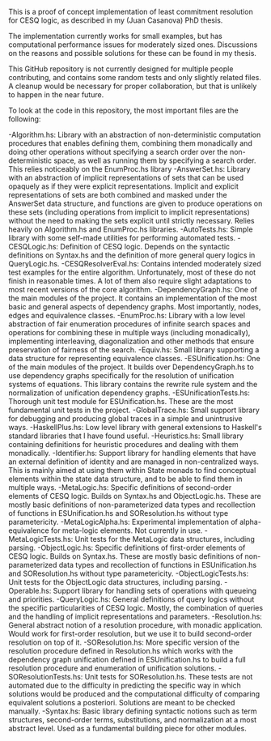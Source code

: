 This is a proof of concept implementation of least commitment resolution for CESQ logic, as described in my (Juan Casanova) PhD thesis.

The implementation currently works for small examples, but has computational performance issues for moderately sized ones. Discussions on the reasons and possible solutions for these can be found in my thesis.

This GitHub repository is not currently designed for multiple people contributing, and contains some random tests and only slightly related files. A cleanup would be necessary for proper collaboration, but that is unlikely to happen in the near future.

To look at the code in this repository, the most important files are the following:

-Algorithm.hs: Library with an abstraction of non-deterministic computation procedures that enables defining them, combining them monadically and doing other operations without specifying a search order over the non-deterministic space, as well as running them by specifying a search order. This relies noticeably on the EnumProc.hs library
-AnswerSet.hs: Library with an abstraction of implicit representations of sets that can be used opaquely as if they were explicit representations. Implicit and explicit representations of sets are both combined and masked under the AnswerSet data structure, and functions are given to produce operations on these sets (including operations from implicit to implicit representations) without the need to making the sets explicit until strictly necessary. Relies heavily on Algorithm.hs and EnumProc.hs libraries.
-AutoTests.hs: Simple library with some self-made utilities for performing automated tests.
-CESQLogic.hs: Definition of CESQ logic. Depends on the syntactic definitions on Syntax.hs and the definition of more general query logics in QueryLogic.hs.
-CESQResolverEval.hs: Contains intended moderately sized test examples for the entire algorithm. Unfortunately, most of these do not finish in reasonable times. A lot of them also require slight adaptations to most recent versions of the core algorithm.
-DependencyGraph.hs: One of the main modules of the project. It contains an implementation of the most basic and general aspects of dependency graphs. Most importantly, nodes, edges and equivalence classes.
-EnumProc.hs: Library with a low level abstraction of fair enumeration procedures of infinite search spaces and operations for combining these in multiple ways (including monadically), implementing interleaving, diagonalization and other methods that ensure preservation of fairness of the search.
-Equiv.hs: Small library supporting a data structure for representing equivalence classes.
-ESUnification.hs: One of the main modules of the project. It builds over DependencyGraph.hs to use dependency graphs specifically for the resolution of unification systems of equations. This library contains the rewrite rule system and the normalization of unification dependency graphs.
-ESUnificationTests.hs: Thorough unit test module for ESUnification.hs. These are the most fundamental unit tests in the project.
-GlobalTrace.hs: Small support library for debugging and producing global traces in a simple and unintrusive ways.
-HaskellPlus.hs: Low level library with general extensions to Haskell's standard libraries that I have found useful.
-Heuristics.hs: Small library containing definitions for heuristic procedures and dealing with them monadically.
-Identifier.hs: Support library for handling elements that have an external definition of identity and are managed in non-centralized ways. This is mainly aimed at using them within State monads to find conceptual elements within the state data structure, and to be able to find them in multiple ways.
-MetaLogic.hs: Specific definitions of second-order elements of CESQ logic. Builds on Syntax.hs and ObjectLogic.hs. These are mostly basic definitions of non-parameterized data types and recollection of functions in ESUnification.hs and SOResolution.hs without type parametericity.
-MetaLogicAlpha.hs: Experimental implementation of alpha-equivalence for meta-logic elements. Not currently in use.
-MetaLogicTests.hs: Unit tests for the MetaLogic data structures, including parsing.
-ObjectLogic.hs: Specific definitions of first-order elements of CESQ logic. Builds on Syntax.hs. These are mostly basic definitions of non-parameterized data types and recollection of functions in ESUnification.hs and SOResolution.hs without type parametericity.
-ObjectLogicTests.hs: Unit tests for the ObjectLogic data structures, including parsing.
-Operable.hs: Support library for handling sets of operations with queueing and priorities.
-QueryLogic.hs: General definitions of query logics without the specific particularities of CESQ logic. Mostly, the combination of queries and the handling of implicit representations and parameters.
-Resolution.hs: General abstract notion of a resolution procedure, with monadic application. Would work for first-order resolution, but we use it to build second-order resolution on top of it.
-SOResolution.hs: More specific version of the resolution procedure defined in Resolution.hs which works with the dependency graph unification defined in ESUnification.hs to build a full resolution procedure and enumeration of unification solutions.
-SOResolutionTests.hs: Unit tests for SOResolution.hs. These tests are not automated due to the difficulty in predicting the specific way in which solutions would be produced and the computational difficulty of comparing equivalent solutions a posteriori. Solutions are meant to be checked manually.
-Syntax.hs: Basic library defining syntactic notions such as term structures, second-order terms, substitutions, and normalization at a most abstract level. Used as a fundamental building piece for other modules.
